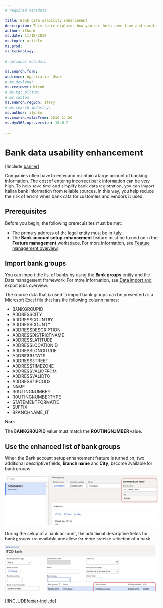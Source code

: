 ```yaml
---
# required metadata

title: Bank data usability enhancement
description: This topic explains how you can help save time and simplify bank data registration for customers and vendors.
author: ilkond
ms.date: 11/12/2019
ms.topic: article
ms.prod: 
ms.technology: 

# optional metadata

ms.search.form: 
audience: Application User
# ms.devlang: 
ms.reviewer: kfend
# ms.tgt_pltfrm: 
# ms.custom: 
ms.search.region: Italy
# ms.search.industry: 
ms.author: ilyako
ms.search.validFrom: 2019-11-29
ms.dyn365.ops.version: 10.0.7

---
```


# Bank data usability enhancement

[!include [banner](../includes/banner.md)]

Companies often have to enter and maintain a large amount of banking information. The cost of entering incorrect bank information can be very high. To help save time and simplify bank data registration, you can import Italian bank information from reliable sources. In this way, you help reduce the risk of errors when bank data for customers and vendors is used.

## Prerequisites

Before you begin, the following prerequisites must be met:

- The primary address of the legal entity must be in Italy.
- The **Bank account setup enhancement** feature must be turned on in the **Feature management** workspace. For more information, see [Feature management overview](../../fin-ops-core/fin-ops/get-started/feature-management/feature-management-overview.md).

## Import bank groups

You can import the list of banks by using the **Bank groups** entity and the Data management framework. For more information, see [Data import and export jobs overview](../../fin-ops-core/dev-itpro/data-entities/data-import-export-job.md).

The source data that is used to import bank groups can be presented as a Microsoft Excel file that has the following column names:

- BANKGROUPID
- ADDRESSCITY
- ADDRESSCOUNTRY
- ADDRESSCOUNTY
- ADDRESSDESCRIPTION
- ADDRESSDISTRICTNAME
- ADDRESSLATITUDE
- ADDRESSLOCATIONID
- ADDRESSLONGITUDE
- ADDRESSSTATE
- ADDRESSSTREET
- ADDRESSTIMEZONE
- ADDRESSVALIDFROM
- ADDRESSVALIDTO
- ADDRESSZIPCODE
- NAME
- ROUTINGNUMBER
- ROUTINGNUMBERTYPE
- STATEMENTFORMATID
- SUFFIX
- BRANCHNAME\_IT

> [!NOTE]
> The **BANKGROUPID** value must match the **ROUTINGNUMBER** value.

## Use the enhanced list of bank groups

When the Bank account setup enhancement feature is turned on, two additional descriptive fields, **Branch name** and **City**, become available for bank groups.

![Branch name and City fields.](media/emea-ita-exil-bank-pic.jpg)

During the setup of a bank account, the additional descriptive fields for bank groups are available and allow for more precise selection of a bank.

![Additional descriptive fields in a bank account setup.](media/emea-ita-exil-bank-pic2.jpg)


[!INCLUDE[footer-include](../../includes/footer-banner.md)]